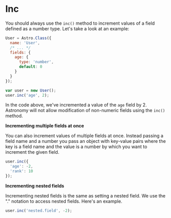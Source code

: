 # Inc

You should always use the `inc()` method to increment values of a field defined as a number type. Let's take a look at an example:

```js
User = Astro.Class({
  name: 'User',
  /* ... */
  fields: {
    age: {
      type: 'number',
      default: 0
    }
  }
});

var user = new User();
user.inc('age', 2);
```

In the code above, we've incremented a value of the `age` field by 2. Astronomy will not allow modification of non-numeric fields using the `inc()` method.

**Incrementing multiple fields at once**

You can also increment values of multiple fields at once. Instead passing a field name and a number you pass an object with key-value pairs where the key is a field name and the value is a number by which you want to increment the given field.

```js
user.inc({
  'age': -2,
  'rank': 10
});
```

**Incrementing nested fields**

Incrementing nested fields is the same as setting a nested field. We use the "." notation to access nested fields. Here's an example.

```js
user.inc('nested.field', -2);
```